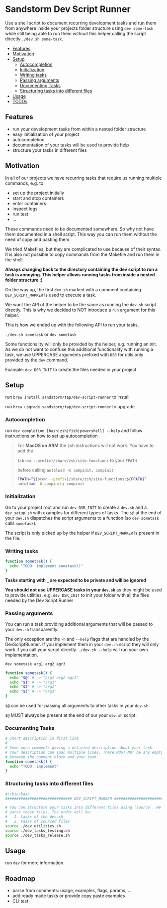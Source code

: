 # Sandstorm Dev Script Runner

Use a shell script to document recurring development tasks and run them from anywhere inside your projects
folder structure using `dev some-task` while still being able to run them without this helper calling the 
script directly `./dev.sh some-task`.


<!-- TOC -->
* [Features](#features)
* [Motivation](#motivation)
* [Setup](#setup)
  * [Autocompletion](#autocompletion)
  * [Initialization](#initialization)
  * [Writing tasks](#writing-tasks)
  * [Passing arguments](#passing-arguments)
  * [Documenting Tasks](#documenting-tasks)
  * [Structuring tasks into different files](#structuring-tasks-into-different-files)
* [Usage](#usage)
* [TODOs](#todos)
<!-- TOC -->

## Features

* run your development tasks from within a nested folder structure
* easy initialization of your project
* autocompletion
* documentation of your tasks will be used to provide help
* structure your tasks in different files

## Motivation

In all of our projects we have recurring tasks that require us running multiple commands, e.g. to

* set up the project initially
* start and stop containers
* enter containers
* inspect logs
* run test
* ...

These commands need to be documented somewhere. So why not have them documented in a shell script.
This way you can run them without the need of copy and pasting them.

We tried Makefiles, but they are complicated to use because of their syntax. It is also not possible
to copy commands from the Makefile and run them in the shell.

**Always changing back to the directory containing the dev script to run a task is annoying.
This helper allows running tasks from inside a nested folder structure ;)**

On the way up, the first `dev.sh` marked with a comment containing `DEV_SCRIPT_MARKER` is used to
execute a task.

We want the API of the helper to be the same as running the `dev.sh` script directly.
This is why we decided to NOT introduce a `run` argument for this helper.

This is how we ended up with the following API to run your tasks.

`./dev.sh sometask` or `dev sometask`

Some functionality will only be provided by the helper, e.g. running an init. 
As we do not want to confuse this additional functionality with running a task, 
we use UPPERCASE arguments prefixed with `DSR` for utils only provided by the `dev` command.

Example: `dev DSR_INIT` to create the files needed in your project.

## Setup

run `brew install sandstorm/tap/dev-script-runner` to install

run `brew upgrade sandstorm/tap/dev-script-runner` to upgrade

### Autocompletion

run `dev completion [bash|zsh|fish|powershell] --help` and follow instructions on how to set up autocompletion

> For **MacOS on ARM** the zsh instructions will not work. You have to add the 
> 
> `$(brew --prefix)/share/zsh/site-functions` to your `FPATH` 
> 
> before calling `autoload -U compinit; compinit`
> ```bash
> FPATH=“$(brew --prefix)/share/zsh/site-functions:${FPATH}”
> autoload -U compinit; compinit
> ```

### Initialization

Go to your project root and run `dev DSR_INIT` to create a `dev.sh` and a `dev_setup.sh` with examples for different types of tasks.
The `$@` at the end of your `dev.sh` dispatches the script arguments to a function (so `dev sometask` calls `sometask`).

The script is only picked up by the helper if `DEV_SCRIPT_MARKER` is present in the file. 

### Writing tasks

```bash
function sometask() {
  echo "TODO: implement sometask()"
}
```
**Tasks starting with `_` are expected to be private and will be ignored**

**You should not use UPPERCASE tasks in your `dev.sh`** as they might be used to provide
utilities. e.g. `dev DSR_INIT` to init your folder with all the files needed by the 
Dev Script Runner

### Passing arguments

You can run a task providing additional arguments that will be passed to your `dev.sh`
transparently. 

The only exception are the `-h` and `--help` flags that are handled by the DevScriptRunner.
If you implement them in your `dev.sh` script they will only work if you call your script
directly. `./dev.sh --help` will run your own implementation.

```bash
dev sometask arg1 arg2 agr3
```

```bash
function sometask() {
  echo "$@" # -> "arg1 arg2 agr3"
  echo "$1" # -> "arg1"
  echo "$2" # -> "arg2"
  echo "$3" # -> "arg3"
}
```

`$@` can be used for passing all arguments to other tasks in your `dev.sh`.

`$@` MUST always be present at the end of our your `dev.sh` script.

### Documenting Tasks

```bash
# Short description in first line
#
# Some more comments giving a detailed description about your task.
# Your description can span multiple lines. There MUST NOT be any empty lines 
# between the comment block and your task.
function sometask() {
  echo "TODO: implement"
}
```

### Structuring tasks into different files

```bash
#!/bin/bash
############################## DEV_SCRIPT_MARKER ##############################

# You can structure your tasks into different files using `source`. We will also
# parse these files. The order will be: 
#   1. tasks of the dev.sh
#   2. tasks of sourced files
source ./dev_utilities.sh
source ./dev_tasks_testing.sh
source ./dev_tasks_release.sh
```


## Usage

run `dev` for more information.

## Roadmap

* parse from comments: usage, examples, flags, params, ...
* add ready made tasks or provide copy paste examples
* CLI test
